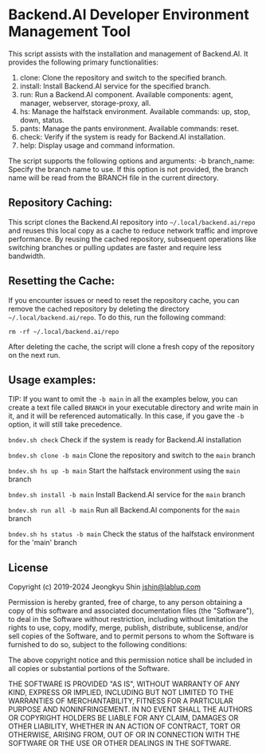 # Backend.AI Developer Environment Management Tool

This script assists with the installation and management of Backend.AI.
It provides the following primary functionalities:

1. clone: Clone the repository and switch to the specified branch.
2. install: Install Backend.AI service for the specified branch.
3. run: Run a Backend.AI component. Available components: agent, manager,
   webserver, storage-proxy, all.
4. hs: Manage the halfstack environment. Available commands: up, stop, down,
   status.
5. pants: Manage the pants environment. Available commands: reset.
6. check: Verify if the system is ready for Backend.AI installation.
7. help: Display usage and command information.

The script supports the following options and arguments:
-b branch_name: Specify the branch name to use. If this option is not provided,
   the branch name will be read from the BRANCH file in the current directory.

## Repository Caching:
This script clones the Backend.AI repository into `~/.local/backend.ai/repo` and reuses this local copy as a cache to reduce network traffic and improve performance. By reusing the cached repository, subsequent operations like switching branches or pulling updates are faster and require less bandwidth.

## Resetting the Cache:
If you encounter issues or need to reset the repository cache, you can remove the cached repository by deleting the directory `~/.local/backend.ai/repo`. To do this, run the following command:
```shell
rm -rf ~/.local/backend.ai/repo
````
After deleting the cache, the script will clone a fresh copy of the repository on the next run.

## Usage examples:
TIP: If you want to omit the `-b main` in all the examples below, you can create a text file called `BRANCH` in your executable directory and write main in it, and it will be referenced automatically. In this case, if you gave the `-b` option, it will still take precedence.

`bndev.sh check`
Check if the system is ready for Backend.AI installation

`bndev.sh clone -b main`
Clone the repository and switch to the `main` branch

`bndev.sh hs up -b main`
Start the halfstack environment using the `main` branch

`bndev.sh install -b main`
Install Backend.AI service for the `main` branch

`bndev.sh run all -b main`
Run all Backend.AI components for the `main` branch

`bndev.sh hs status -b main`
Check the status of the halfstack environment for the 'main' branch

## License

Copyright (c) 2019-2024 Jeongkyu Shin <jshin@lablup.com>

Permission is hereby granted, free of charge, to any person obtaining a copy
of this software and associated documentation files (the "Software"), to deal
in the Software without restriction, including without limitation the rights
to use, copy, modify, merge, publish, distribute, sublicense, and/or sell
copies of the Software, and to permit persons to whom the Software is
furnished to do so, subject to the following conditions:

The above copyright notice and this permission notice shall be included in all
copies or substantial portions of the Software.

THE SOFTWARE IS PROVIDED "AS IS", WITHOUT WARRANTY OF ANY KIND, EXPRESS OR
IMPLIED, INCLUDING BUT NOT LIMITED TO THE WARRANTIES OF MERCHANTABILITY,
FITNESS FOR A PARTICULAR PURPOSE AND NONINFRINGEMENT. IN NO EVENT SHALL THE
AUTHORS OR COPYRIGHT HOLDERS BE LIABLE FOR ANY CLAIM, DAMAGES OR OTHER
LIABILITY, WHETHER IN AN ACTION OF CONTRACT, TORT OR OTHERWISE, ARISING FROM,
OUT OF OR IN CONNECTION WITH THE SOFTWARE OR THE USE OR OTHER DEALINGS IN THE
SOFTWARE.
